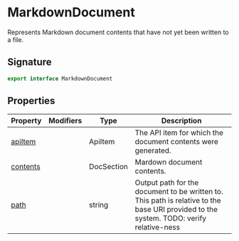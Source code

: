 
# MarkdownDocument

Represents Markdown document contents that have not yet been written to a file.

## Signature

```typescript
export interface MarkdownDocument 
```

## Properties

|  Property | Modifiers | Type | Description |
|  --- | --- | --- | --- |
|  [apiItem](docs/api-markdown-documenter/markdowndocument-apiitem-propertysignature) |  | ApiItem | The API item for which the document contents were generated. |
|  [contents](docs/api-markdown-documenter/markdowndocument-contents-propertysignature) |  | DocSection | Mardown document contents. |
|  [path](docs/api-markdown-documenter/markdowndocument-path-propertysignature) |  | string | Output path for the document to be written to. This path is relative to the base URI provided to the system. TODO: verify relative-ness |


